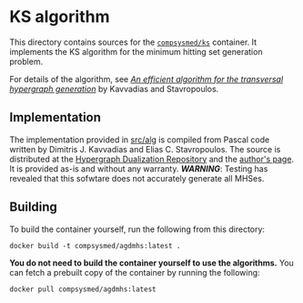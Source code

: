 # KS algorithm
This directory contains sources for the [`compsysmed/ks`](//hub.docker.com/r/compsysmed/ks) container.
It implements the KS algorithm for the minimum hitting set generation problem.

For details of the algorithm, see [_An efficient algorithm for the transversal hypergraph generation_](//doi.org/10.7155/jgaa.00107) by Kavvadias and Stavropoulos.

## Implementation
The implementation provided in [src/alg](src/alg) is compiled from Pascal code written by Dimitris J. Kavvadias and Elias C. Stavropoulos.
The source is distributed at the [Hypergraph Dualization Repository](//research.nii.ac.jp/~uno/dualization.html) and the [author's page](//lca.ceid.upatras.gr/~estavrop/transversal/).
It is provided as-is and without any warranty.
***WARNING***: Testing has revealed that this sofwtare does not accurately generate all MHSes.

## Building
To build the container yourself, run the following from this directory:

    docker build -t compsysmed/agdmhs:latest .

**You do not need to build the container yourself to use the algorithms.**
You can fetch a prebuilt copy of the container by running the following:

    docker pull compsysmed/agdmhs:latest
